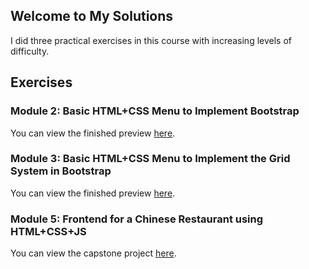 ## Welcome to My Solutions

I did three practical exercises in this course with increasing levels of difficulty. 

## Exercises

### Module 2: Basic HTML+CSS Menu to Implement Bootstrap

You can view the finished preview [here](https://ps4449.github.io/coursera-html-css-johnhopkins/module2-solution/index.html).

### Module 3: Basic HTML+CSS Menu to Implement the Grid System in Bootstrap

You can view the finished preview [here](https://ps4449.github.io/coursera-html-css-johnhopkins/module3-solution/index.html).

### Module 5: Frontend for a Chinese Restaurant using HTML+CSS+JS

You can view the capstone project [here](https://ps4449.github.io/coursera-html-css-johnhopkins/module5-solution/index.html). 
